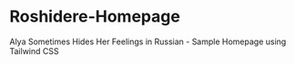 # Roshidere-Homepage
Alya Sometimes Hides Her Feelings in Russian - Sample Homepage using Tailwind CSS

